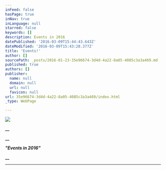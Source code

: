 ```yaml
---
inFeed: false
hasPage: true
inNav: true
inLanguage: null
starred: false
keywords: []
description: Events in 2016
datePublished: '2016-03-09T15:44:43.643Z'
dateModified: '2016-03-09T15:43:28.377Z'
title: 'Events!'
author: []
sourcePath: _posts/2016-01-23-35e96674-3d4d-4a22-8a05-4085c3a3a469.md
published: true
authors: []
publisher:
  name: null
  domain: null
  url: null
  favicon: null
url: 35e96674-3d4d-4a22-8a05-4085c3a3a469/index.html
_type: WebPage

---
```

![](https://the-grid-user-content.s3-us-west-2.amazonaws.com/9caf1d04-8ddf-4126-b763-3bda80da7b22.jpg)

**__**

**__**

**_"Events in 2016"_**

**__**

****